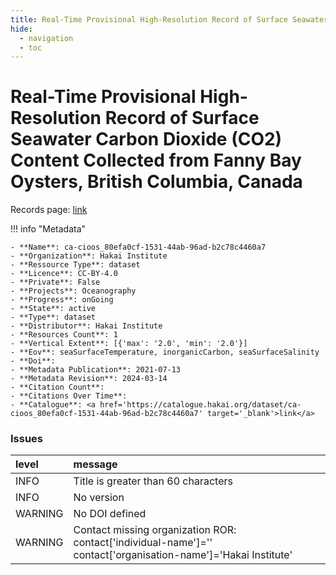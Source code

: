 ```yaml
---
title: Real-Time Provisional High-Resolution Record of Surface Seawater Carbon Dioxide (CO2) Content Collected from Fanny Bay Oysters, British Columbia, Canada
hide:
  - navigation
  - toc
---
```


# Real-Time Provisional High-Resolution Record of Surface Seawater Carbon Dioxide (CO2) Content Collected from Fanny Bay Oysters, British Columbia, Canada

Records page: <a href='https://catalogue.hakai.org/dataset/ca-cioos_80efa0cf-1531-44ab-96ad-b2c78c4460a7' target='_blank'>link</a>

<div id='map'></div>

!!! info "Metadata"
    
    - **Name**: ca-cioos_80efa0cf-1531-44ab-96ad-b2c78c4460a7 
    - **Organization**: Hakai Institute 
    - **Ressource Type**: dataset 
    - **Licence**: CC-BY-4.0 
    - **Private**: False 
    - **Projects**: Oceanography 
    - **Progress**: onGoing 
    - **State**: active 
    - **Type**: dataset 
    - **Distributor**: Hakai Institute 
    - **Resources Count**: 1 
    - **Vertical Extent**: [{'max': '2.0', 'min': '2.0'}] 
    - **Eov**: seaSurfaceTemperature, inorganicCarbon, seaSurfaceSalinity 
    - **Doi**:  
    - **Metadata Publication**: 2021-07-13 
    - **Metadata Revision**: 2024-03-14 
    - **Citation Count**:  
    - **Citations Over Time**:  
    - **Catalogue**: <a href='https://catalogue.hakai.org/dataset/ca-cioos_80efa0cf-1531-44ab-96ad-b2c78c4460a7' target='_blank'>link</a> 

### Issues

| level   | message                                                                                                         |
|:--------|:----------------------------------------------------------------------------------------------------------------|
| INFO    | Title is greater than 60 characters                                                                             |
| INFO    | No version                                                                                                      |
| WARNING | No DOI defined                                                                                                  |
| WARNING | Contact missing organization ROR:  contact['individual-name']='' contact['organisation-name']='Hakai Institute' |

<script>
   document.addEventListener("DOMContentLoaded", function() {
    var map = L.map('map').setView([51.505, -125.09], 5);
    L.tileLayer('https://tile.openstreetmap.org/{z}/{x}/{y}.png', {
        maxZoom: 19,
        attribution: '&copy; <a href="http://www.openstreetmap.org/copyright">OpenStreetMap</a>'
    }).addTo(map);
    var geojsonFeature = {
        "type": "Feature",
        "properties": {
            "name" : "Real-Time Provisional High-Resolution Record of Surface Seawater Carbon Dioxide (CO2) Content Collected from Fanny Bay Oysters, British Columbia, Canada"
        },
        "geometry": {'type': 'Point', 'coordinates': [-124.7927, 49.4716]}
    }
    L.geoJSON(geojsonFeature).addTo(map);
   })
</script>